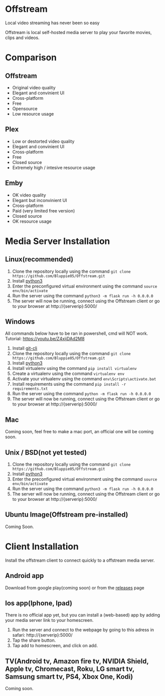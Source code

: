 # Offstream
Local video streaming has never been so easy

Offstream is local self-hosted media server to play your favorite movies, clips and videos.

# Comparison
## Offstream
- Original video quality
- Elegant and convinient UI
- Cross-platform
- Free
- Opensource
- Low resource usage

## Plex
- Low or destorted video quality
- Elegant and convinient UI
- Cross-platform
- Free
- Closed source
- Extremely high / intesive resource usage

## Emby
- OK video quality
- Elegant but inconvinient UI
- Cross-platform
- Paid (very limited free version)
- Closed source
- OK resource usage

# Media Server Installation
## Linux(recommended)
1. Clone the repository locally using the command `git clone https://github.com/Bluppie05/Offstream.git`
2. Install [python3](https://python.org/)
3. Enter the preconfigured virtual environment using the command `source env/bin/activate`
4. Run the server using the command `python3 -m flask run -h 0.0.0.0`
5. The server will now be running, connect using the Offstream client or go to your browser at http://{serverip}:5000/

## Windows
All commands below have to be ran in powershell, cmd will NOT work. Tutorial: https://youtu.be/Z4xijDAd2M8
1. Install [git-cli](https://git-scm.com/download/win)
2. Clone the repository locally using the command `git clone https://github.com/Bluppie05/Offstream.git`
3. Install [python3](https://python.org/)
4. Install virtualenv using the command `pip install virtualenv`
5. Create a virtualenv using the command `virtualenv env`
6. Activate your virtualenv using the command `env\Scripts\activate.bat`
7. Install requirements using the command `pip install -r requirements.txt`
8. Run the server using the command `python -m flask run -h 0.0.0.0`
9. The server will now be running, connect using the Offstream client or go to your browser at http://{serverip}:5000/

## Mac
Coming soon, feel free to make a mac port, an official one will be coming soon.

## Unix / BSD(not yet tested)
1. Clone the repository locally using the command `git clone https://github.com/Bluppie05/Offstream.git`
2. Install [python3](https://python.org/)
3. Enter the preconfigured virtual environment using the command `source env/bin/activate`
4. Run the server using the command `python3 -m flask run -h 0.0.0.0`
5. The server will now be running, connect using the Offstream client or go to your browser at http://{serverip}:5000/

## Ubuntu Image(Offstream pre-installed)
Coming Soon.

# Client Installation
Install the offstream client to connect quickly to a offstream media server.

## Android app
Download from google play(coming soon) or from the [releases](https://github.com/Bluppie05/Offstream/releases) page

## Ios app(Iphone, Ipad)
There is no official app yet, but you can install a (web-based) app by adding your media server link to your homescreen.

1. Run the server and connect to the webpage by going to this adress in safari: http://{serverip}:5000/
2. Tap the share button.
3. Tap add to homescreen, and click on add.

## TV(Android tv, Amazon fire tv, NVIDIA Shield, Apple tv, Chromecast, Roku, LG smart tv, Samsung smart tv, PS4, Xbox One, Kodi)
Coming soon.




